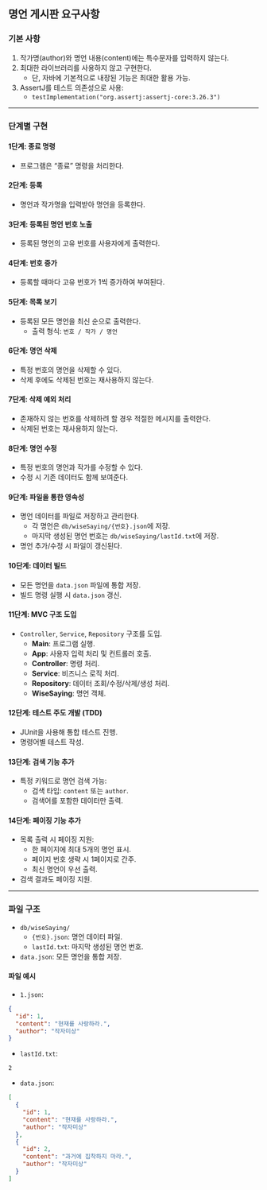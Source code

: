 ## 명언 게시판 요구사항

### 기본 사항
1. 작가명(author)와 명언 내용(content)에는 특수문자를 입력하지 않는다.
2. 최대한 라이브러리를 사용하지 않고 구현한다.
    - 단, 자바에 기본적으로 내장된 기능은 최대한 활용 가능.
3. AssertJ를 테스트 의존성으로 사용:
    - `testImplementation("org.assertj:assertj-core:3.26.3")`

---

### 단계별 구현

#### 1단계: 종료 명령
- 프로그램은 “종료” 명령을 처리한다.

#### 2단계: 등록
- 명언과 작가명을 입력받아 명언을 등록한다.

#### 3단계: 등록된 명언 번호 노출
- 등록된 명언의 고유 번호를 사용자에게 출력한다.

#### 4단계: 번호 증가
- 등록할 때마다 고유 번호가 1씩 증가하여 부여된다.

#### 5단계: 목록 보기
- 등록된 모든 명언을 최신 순으로 출력한다.
    - 출력 형식: `번호 / 작가 / 명언`

#### 6단계: 명언 삭제
- 특정 번호의 명언을 삭제할 수 있다.
- 삭제 후에도 삭제된 번호는 재사용하지 않는다.

#### 7단계: 삭제 예외 처리
- 존재하지 않는 번호를 삭제하려 할 경우 적절한 메시지를 출력한다.
- 삭제된 번호는 재사용하지 않는다.

#### 8단계: 명언 수정
- 특정 번호의 명언과 작가를 수정할 수 있다.
- 수정 시 기존 데이터도 함께 보여준다.

#### 9단계: 파일을 통한 영속성
- 명언 데이터를 파일로 저장하고 관리한다.
    - 각 명언은 `db/wiseSaying/{번호}.json`에 저장.
    - 마지막 생성된 명언 번호는 `db/wiseSaying/lastId.txt`에 저장.
- 명언 추가/수정 시 파일이 갱신된다.

#### 10단계: 데이터 빌드
- 모든 명언을 `data.json` 파일에 통합 저장.
- 빌드 명령 실행 시 `data.json` 갱신.

#### 11단계: MVC 구조 도입
- `Controller`, `Service`, `Repository` 구조를 도입.
    - **Main**: 프로그램 실행.
    - **App**: 사용자 입력 처리 및 컨트롤러 호출.
    - **Controller**: 명령 처리.
    - **Service**: 비즈니스 로직 처리.
    - **Repository**: 데이터 조회/수정/삭제/생성 처리.
    - **WiseSaying**: 명언 객체.

#### 12단계: 테스트 주도 개발 (TDD)
- JUnit을 사용해 통합 테스트 진행.
- 명령어별 테스트 작성.

#### 13단계: 검색 기능 추가
- 특정 키워드로 명언 검색 가능:
    - 검색 타입: `content` 또는 `author`.
    - 검색어를 포함한 데이터만 출력.

#### 14단계: 페이징 기능 추가
- 목록 출력 시 페이징 지원:
    - 한 페이지에 최대 5개의 명언 표시.
    - 페이지 번호 생략 시 1페이지로 간주.
    - 최신 명언이 우선 출력.
- 검색 결과도 페이징 지원.

---

### 파일 구조
- `db/wiseSaying/`
    - `{번호}.json`: 명언 데이터 파일.
    - `lastId.txt`: 마지막 생성된 명언 번호.
- `data.json`: 모든 명언을 통합 저장.

#### 파일 예시
- `1.json`:
```json
{
  "id": 1,
  "content": "현재를 사랑하라.",
  "author": "작자미상"
}
```
- `lastId.txt`:
```
2
```
- `data.json`:
```json
[
  {
    "id": 1,
    "content": "현재를 사랑하라.",
    "author": "작자미상"
  },
  {
    "id": 2,
    "content": "과거에 집착하지 마라.",
    "author": "작자미상"
  }
]
```

